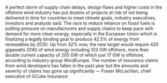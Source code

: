 A perfect storm of supply chain delays, design flaws and higher costs in the offshore wind industry has put dozens of projects at risk of not being delivered in time for countries to meet climate goals, industry executives, investors and analysts said.
The race to reduce reliance on fossil fuels is putting pressure on manufacturers and supply chains to keep pace with demand for more clean energy, especially in the European Union which is finalizing a legally binding goal to produce 42.5% of energy from renewables by 2030.
Up from 32% now, the new target would require 420 gigawatts (GW) of wind energy including 103 GW offshore, more than double current capacity of 205 GW of which just 17 GW is offshore, according to industry group WindEurope.
The number of insurance claims from wind developers has fallen in the past year but the amounts and severity of claims has gone up significantly — Fraser McLachlan, chief executive of GCube Insurance